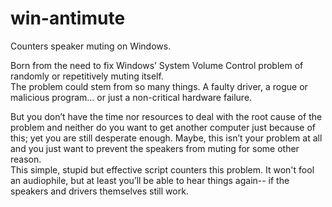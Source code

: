 # win-antimute
Counters speaker muting on Windows.

Born from the need to fix Windows&#8217; System Volume Control problem of randomly or repetitively muting itself.    
The problem could stem from so many things. A faulty driver, a rogue or malicious program... or just a non-critical hardware failure.

But you don&#8217;t have the time nor resources to deal with the root cause of the problem and neither do you want to get another computer just because of this; yet you are still desperate enough. Maybe, this isn&#8217;t your problem at all and you just want to prevent the speakers from muting for some other reason.    
This simple, stupid but effective script counters this problem. It won't fool an audiophile, but at least you&#8217;ll be able to hear things again-- if the speakers and drivers themselves still work.
